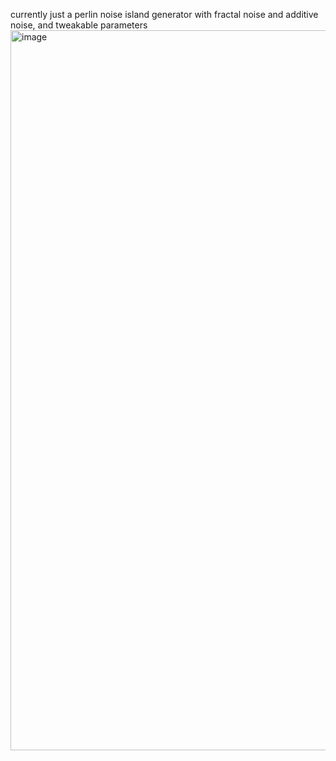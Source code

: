 currently just a perlin noise island generator with fractal noise and additive noise, and tweakable parameters
<img width="1920" height="1152" alt="image" src="https://github.com/user-attachments/assets/e91cde76-abfc-4363-b96d-68548668fb25" />
